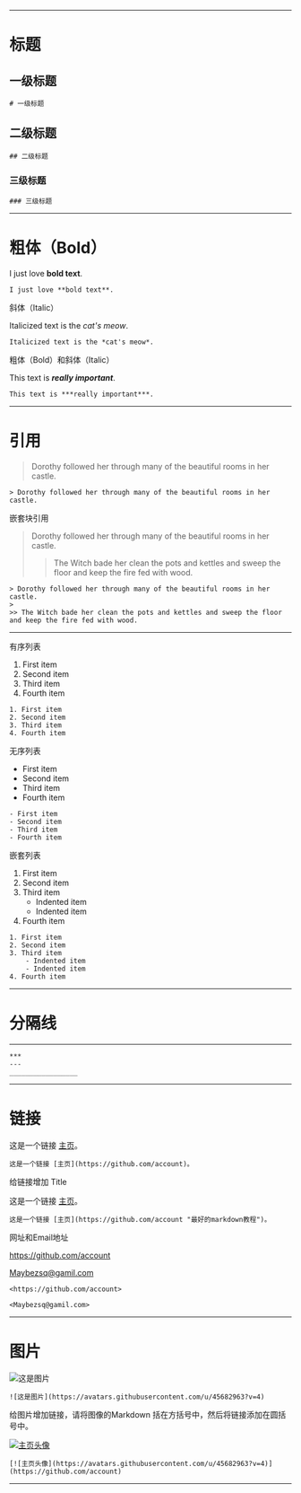 ***
# 标题

## 一级标题
```
# 一级标题
```

## 二级标题
```
## 二级标题
```

### 三级标题
```
### 三级标题
```

---

# 粗体（Bold）

I just love **bold text**.
```
I just love **bold text**.
```

斜体（Italic）

Italicized text is the *cat's meow*.
```
Italicized text is the *cat's meow*.
```

粗体（Bold）和斜体（Italic）

This text is ***really important***.
```
This text is ***really important***.
```
---
# 引用

> Dorothy followed her through many of the beautiful rooms in her castle.
```
> Dorothy followed her through many of the beautiful rooms in her castle.
```

嵌套块引用

> Dorothy followed her through many of the beautiful rooms in her castle.
>
>> The Witch bade her clean the pots and kettles and sweep the floor and keep the fire fed with wood.
```
> Dorothy followed her through many of the beautiful rooms in her castle.
>
>> The Witch bade her clean the pots and kettles and sweep the floor and keep the fire fed with wood.
```


---

有序列表
1. First item
2. Second item
3. Third item
4. Fourth item


```
1. First item
2. Second item
3. Third item
4. Fourth item
```

无序列表
- First item
- Second item
- Third item
- Fourth item


```
- First item
- Second item
- Third item
- Fourth item
```
嵌套列表
1. First item
2. Second item
3. Third item
    - Indented item
    - Indented item
4. Fourth item

```
1. First item
2. Second item
3. Third item
    - Indented item
    - Indented item
4. Fourth item
```
---
# 分隔线

---

```
***
---
_________________
```
---
# 链接

这是一个链接 [主页](https://github.com/account)。
```
这是一个链接 [主页](https://github.com/account)。
```

给链接增加 Title

这是一个链接 [主页](https://github.com/account "最好的markdown教程")。
```
这是一个链接 [主页](https://github.com/account "最好的markdown教程")。
```

网址和Email地址

<https://github.com/account>

<Maybezsq@gamil.com>

```
<https://github.com/account>

<Maybezsq@gamil.com>
```
---
# 图片
![这是图片](https://avatars.githubusercontent.com/u/45682963?v=4)
```
![这是图片](https://avatars.githubusercontent.com/u/45682963?v=4)
```

给图片增加链接，请将图像的Markdown 括在方括号中，然后将链接添加在圆括号中。

[![主页头像](https://avatars.githubusercontent.com/u/45682963?v=4)](https://github.com/account)
```
[![主页头像](https://avatars.githubusercontent.com/u/45682963?v=4)](https://github.com/account)
```
---
